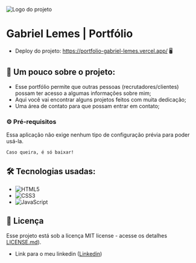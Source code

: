 
![Logo do projeto](https://i.imgur.com/kniMQHu.png)

# Gabriel Lemes | Portfólio

* Deploy do projeto: https://portfolio-gabriel-lemes.vercel.app/ 🖥️

## 🤟 Um pouco sobre o projeto:

* Esse portfólio permite que outras pessoas (recrutadores/clientes) possam ter acesso a algumas informações sobre mim;
* Aqui você vai encontrar alguns projetos feitos com muita dedicação;
* Uma área de contato para que possam entrar em contato;

### ⚙️ Pré-requisitos

Essa aplicação não exige nenhum tipo de configuração prévia para poder usá-la.

```
Caso queira, é só baixar!
```
## 🛠️ Tecnologias usadas:

* ![HTML5](https://img.shields.io/badge/html5-%23E34F26.svg?style=for-the-badge&logo=html5&logoColor=white)
* ![CSS3](https://img.shields.io/badge/css3-%231572B6.svg?style=for-the-badge&logo=css3&logoColor=white)
* ![JavaScript](https://img.shields.io/badge/javascript-%23323330.svg?style=for-the-badge&logo=javascript&logoColor=%23F7DF1E)

## 📄 Licença

Esse projeto está sob a licença MIT license - acesse os detalhes [LICENSE.md](https://github.com/gabrielmlemes/LandingPageBarberShop/blob/master/LICENSE)).

* Link para o meu linkedin ([Linkedin](https://www.linkedin.com/in/gabriel-l-775abb103/))
